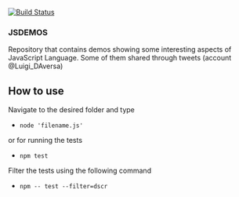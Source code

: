 [![Build Status](https://travis-ci.org/LuigiAndrea/Translation.png?branch=master)](https://travis-ci.org/LuigiAndrea/JSDemos)

### JSDEMOS

Repository that contains demos showing some interesting aspects of JavaScript Language. 
Some of them shared through tweets (account @Luigi_DAversa)

## How to use

Navigate to the desired folder and type

- `node 'filename.js'`

or for running the tests

- `npm test`

Filter the tests using the following command

- `npm -- test --filter=dscr`
